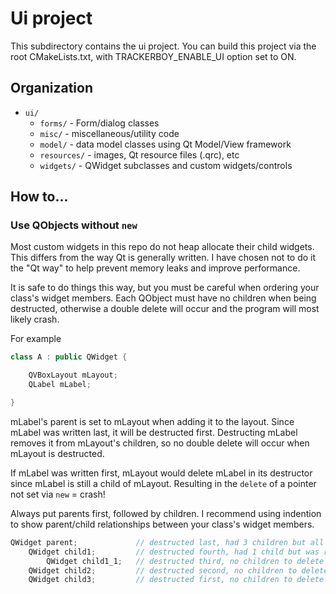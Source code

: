 
# Ui project

This subdirectory contains the ui project. You can build this project via the
root CMakeLists.txt, with TRACKERBOY_ENABLE_UI option set to ON.

## Organization

* `ui/`
  * `forms/` - Form/dialog classes
  * `misc/` - miscellaneous/utility code
  * `model/` - data model classes using Qt Model/View framework
  * `resources/` - images, Qt resource files (.qrc), etc
  * `widgets/` - QWidget subclasses and custom widgets/controls

## How to...


### Use QObjects without `new`

Most custom widgets in this repo do not heap allocate their child widgets. This differs from
the way Qt is generally written. I have chosen not to do it the "Qt way" to help prevent memory
leaks and improve performance.

It is safe to do things this way, but you must be careful when ordering your class's widget members.
Each QObject must have no children when being destructed, otherwise a double delete will occur and the
program will most likely crash.

For example

```cpp
class A : public QWidget {

    QVBoxLayout mLayout;
    QLabel mLabel;

}
```

mLabel's parent is set to mLayout when adding it to the layout. Since mLabel was written last, it will be
destructed first. Destructing mLabel removes it from mLayout's children, so no double delete will occur
when mLayout is destructed.

If mLabel was written first, mLayout would delete mLabel in its destructor since mLabel is
still a child of mLayout. Resulting in the `delete` of a pointer not set via `new` = crash!

Always put parents first, followed by children.
I recommend using indention to show parent/child relationships between your class's widget members.
```cpp
QWidget parent;             // destructed last, had 3 children but all were removed so no children to delete
    QWidget child1;         // destructed fourth, had 1 child but was removed so no children to delete
        QWidget child1_1;   // destructed third, no children to delete
    QWidget child2;         // destructed second, no children to delete
    QWidget child3;         // destructed first, no children to delete
```

